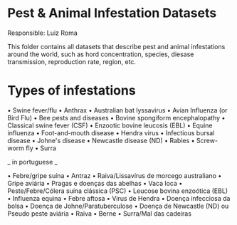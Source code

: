 # Pest & Animal Infestation Datasets
Responsible: Luiz Roma

This folder contains all datasets that describe pest and animal infestations around the world, such as hord concentration, species, diesase transmission, reproduction rate, region, etc.




# Types of infestations
• Swine fever/flu • Anthrax • Australian bat lyssavirus • Avian Influenza (or Bird Flu) • Bee pests and diseases • Bovine spongiform encephalopathy • Classical swine fever (CSF) • Enzootic bovine leucosis (EBL) • Equine influenza • Foot-and-mouth disease • Hendra virus • Infectious bursal disease • Johne's disease • Newcastle disease (ND) • Rabies • Screw-worm fly • Surra

_ in portuguese _

• Febre/gripe suína • Antraz • Raiva/Lissavírus de morcego australiano • Gripe aviária • Pragas e doenças das abelhas • Vaca loca • Peste/Febre/Cólera suína clássica (PSC) • Leucose bovina enzoótica (EBL) • Influenza equina • Febre aftosa • Vírus de Hendra • Doença infecciosa da bolsa • Doença de Johne/Paratuberculose • Doença de Newcastle (ND) ou Pseudo peste aviária • Raiva • Berne • Surra/Mal das cadeiras
